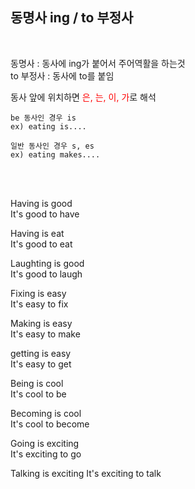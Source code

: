 ## 동명사 ing / to 부정사 ##
<br>

동명사 : 동사에 ing가 붙어서 주어역활을 하는것   
to 부정사 : 동사에 to를 붙임  

동사 앞에 위치하면 <span style="color:red">은, 는, 이, 가</span>로 해석

    be 동사인 경우 is  
    ex) eating is....   
    
    일반 동사인 경우 s, es  
    ex) eating makes....
<br>
<br>

 Having is good  
 It's good to have

 Having is eat  
 It's good to eat

 Laughting is good  
 It's good to laugh

 Fixing is easy  
 It's easy to fix

 Making is easy  
 It's easy to make

 getting is easy  
 It's easy to get

 Being is cool  
 It's cool to be

 Becoming is cool    
 It's cool to become

 Going is exciting  
 It's exciting to go

 Talking is exciting 
 It's exciting to talk


